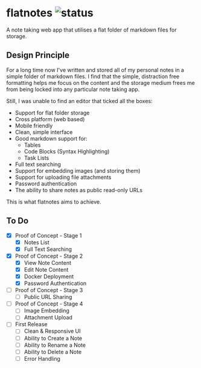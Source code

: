 # flatnotes ![status](https://img.shields.io/badge/status-under%20development-orange)

A note taking web app that utilises a flat folder of markdown files for storage.

## Design Principle

For a long time now I've written and stored all of my personal notes in a simple folder of markdown files. I find that the simple, distraction free formatting helps me focus on the content and the storage medium frees me from being locked into any particular note taking app.

Still, I was unable to find an editor that ticked all the boxes:

* Support for flat folder storage
* Cross platform (web based)
* Mobile friendly
* Clean, simple interface
* Good markdown support for:
  * Tables
  * Code Blocks (Syntax Highlighting)
  * Task Lists
* Full text searching
* Support for embedding images (and storing them)
* Support for uploading file attachments
* Password authentication
* The ability to share notes as public read-only URLs

This is what flatnotes aims to achieve.

## To Do

* [x] Proof of Concept - Stage 1
  * [x] Notes List
  * [x] Full Text Searching
* [x] Proof of Concept - Stage 2
  * [x] View Note Content
  * [x] Edit Note Content
  * [x] Docker Deployment
  * [x] Password Authentication
* [ ] Proof of Concept - Stage 3
  * [ ] Public URL Sharing
* [ ] Proof of Concept - Stage 4
  * [ ] Image Embedding
  * [ ] Attachment Upload
* [ ] First Release
  * [ ] Clean & Responsive UI
  * [ ] Ability to Create a Note
  * [ ] Ability to Rename a Note
  * [ ] Ability to Delete a Note
  * [ ] Error Handling
